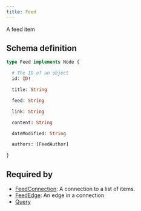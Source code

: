```yaml
---
title: Feed
---
```


A feed item

## Schema definition
```graphql
type Feed implements Node {

  # The ID of an object
  id: ID! 

  title: String 

  feed: String 

  link: String 

  content: String 

  dateModified: String 

  authors: [FeedAuthor] 

}
```
## Required by
* [FeedConnection](graphql/schema/feedconnection.md): A connection to a list of items.
* [FeedEdge](graphql/schema/feededge.md): An edge in a connection
* [Query](graphql/schema/query.md)

